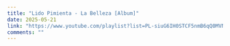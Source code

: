 ```yaml
---
title: "Lido Pimienta - La Belleza [Album]"
date: 2025-05-21
link: "https://www.youtube.com/playlist?list=PL-siuG6IH0STCF5nmB6qQ0MVNUTiqeIwn"
comments: ""
---
```

